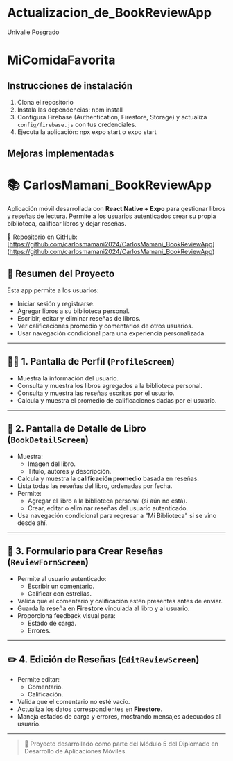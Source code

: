 # Actualizacion_de_BookReviewApp

Univalle Posgrado

# MiComidaFavorita
## Instrucciones de instalación

1. Clona el repositorio
2. Instala las dependencias: npm install
3. Configura Firebase (Authentication, Firestore, Storage) y actualiza `config/firebase.js` con tus credenciales.
4. Ejecuta la aplicación: npx expo start o expo start


## Mejoras implementadas

# 📚 CarlosMamani_BookReviewApp

Aplicación móvil desarrollada con **React Native + Expo** para gestionar libros y reseñas de lectura. Permite a los usuarios autenticados crear su propia biblioteca, calificar libros y dejar reseñas.

🔗 Repositorio en GitHub:  
[https://github.com/carlosmamani2024/CarlosMamani_BookReviewApp] (https://github.com/carlosmamani2024/CarlosMamani_BookReviewApp)


## 🧾 Resumen del Proyecto

Esta app permite a los usuarios:

- Iniciar sesión y registrarse.
- Agregar libros a su biblioteca personal.
- Escribir, editar y eliminar reseñas de libros.
- Ver calificaciones promedio y comentarios de otros usuarios.
- Usar navegación condicional para una experiencia personalizada.

---

## 🧍‍♂️ 1. Pantalla de Perfil (`ProfileScreen`)

- Muestra la información del usuario.
- Consulta y muestra los libros agregados a la biblioteca personal.
- Consulta y muestra las reseñas escritas por el usuario.
- Calcula y muestra el promedio de calificaciones dadas por el usuario.

---

## 📖 2. Pantalla de Detalle de Libro (`BookDetailScreen`)

- Muestra:
  - Imagen del libro.
  - Título, autores y descripción.
- Calcula y muestra la **calificación promedio** basada en reseñas.
- Lista todas las reseñas del libro, ordenadas por fecha.
- Permite:
  - Agregar el libro a la biblioteca personal (si aún no está).
  - Crear, editar o eliminar reseñas del usuario autenticado.
- Usa navegación condicional para regresar a "Mi Biblioteca" si se vino desde ahí.

---

## 📝 3. Formulario para Crear Reseñas (`ReviewFormScreen`)

- Permite al usuario autenticado:
  - Escribir un comentario.
  - Calificar con estrellas.
- Valida que el comentario y calificación estén presentes antes de enviar.
- Guarda la reseña en **Firestore** vinculada al libro y al usuario.
- Proporciona feedback visual para:
  - Estado de carga.
  - Errores.

---

## ✏️ 4. Edición de Reseñas (`EditReviewScreen`)

- Permite editar:
  - Comentario.
  - Calificación.
- Valida que el comentario no esté vacío.
- Actualiza los datos correspondientes en **Firestore**.
- Maneja estados de carga y errores, mostrando mensajes adecuados al usuario.

---

> 🔧 Proyecto desarrollado como parte del Módulo 5 del Diplomado en Desarrollo de Aplicaciones Móviles.

